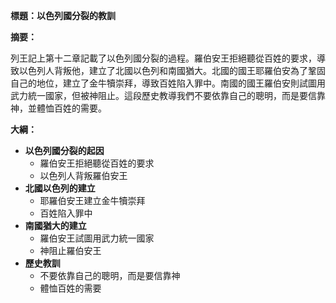 **標題：以色列國分裂的教訓**

**摘要：**

列王記上第十二章記載了以色列國分裂的過程。羅伯安王拒絕聽從百姓的要求，導致以色列人背叛他，建立了北國以色列和南國猶大。北國的國王耶羅伯安為了鞏固自己的地位，建立了金牛犢崇拜，導致百姓陷入罪中。南國的國王羅伯安則試圖用武力統一國家，但被神阻止。這段歷史教導我們不要依靠自己的聰明，而是要信靠神，並體恤百姓的需要。

**大綱：**

* **以色列國分裂的起因**
    * 羅伯安王拒絕聽從百姓的要求
    * 以色列人背叛羅伯安王
* **北國以色列的建立**
    * 耶羅伯安王建立金牛犢崇拜
    * 百姓陷入罪中
* **南國猶大的建立**
    * 羅伯安王試圖用武力統一國家
    * 神阻止羅伯安王
* **歷史教訓**
    * 不要依靠自己的聰明，而是要信靠神
    * 體恤百姓的需要